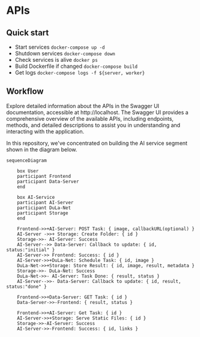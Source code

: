 # APIs


## Quick start

- Start services `docker-compose up -d`
- Shutdown services `docker-compose down`
- Check services is alive `docker ps`
- Build Dockerfile if changed `docker-compose build`
- Get logs `docker-compose logs -f ${server, worker}`

## Workflow

Explore detailed information about the APIs in the Swagger UI documentation, accessible at http://localhost. The Swagger UI provides a comprehensive overview of the available APIs, including endpoints, methods, and detailed descriptions to assist you in understanding and interacting with the application.

In this repository, we've concentrated on building the AI service segment shown in the diagram below.

```mermaid
sequenceDiagram

    box User
    participant Frontend
    participant Data-Server
    end 
    
    box AI-Service
    participant AI-Server
    participant DuLa-Net
    participant Storage
    end

    Frontend->>+AI-Server: POST Task: { image, callbackURL(optional) }
    AI-Server ->>+ Storage: Create Folder: { id }
    Storage->>- AI-Server: Success
    AI-Server-->> Data-Server: Callback to update: { id, status:"initial" }
    AI-Server->> Frontend: Success: { id }
    AI-Server->>+DuLa-Net: Schedule Task: { id, image }
    DuLa-Net->>+Storage: Store Result: { id, image, result, metadata }
    Storage->>- DuLa-Net: Success
    DuLa-Net->>- AI-Server: Task Done: { result, status }
    AI-Server-->>- Data-Server: Callback to update: { id, result, status:"done" }

    Frontend->>+Data-Server: GET Task: { id }
    Data-Server->>-Frontend: { result, status }

    Frontend->>+AI-Server: Get Task: { id }
    AI-Server->>+Storage: Serve Static Files: { id }
    Storage->>-AI-Server: Success
    AI-Server->>-Frontend: Success: { id, links }
```


